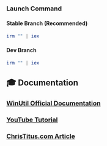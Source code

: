 
### Launch Command

#### Stable Branch (Recommended)

```ps1
irm "" | iex
```
#### Dev Branch

```ps1
irm "" | iex
```

## 🎓 Documentation

### [WinUtil Official Documentation](https://christitustech.github.io/winutil/)

### [YouTube Tutorial](https://www.youtube.com/watch?v=6UQZ5oQg8XA)

### [ChrisTitus.com Article](https://christitus.com/windows-tool/)
